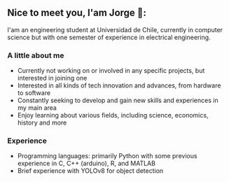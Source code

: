## Nice to meet you, I'am Jorge 👋:
I'am an engineering student at Universidad de Chile, currently in computer science but with one semester of experience in electrical engineering.

### A little about me
- Currently not working on or involved in any specific projects, but interested in joining one
- Interested in all kinds of tech innovation and advances, from hardware to software
- Constantly seeking to develop and gain new skills and experiences in my main area
- Enjoy learning about various fields, including science, economics, history and more

### Experience
- Programming languages: primarily Python with some previous experience in C, C++ (arduino), R, and MATLAB
- Brief experience with YOLOv8 for object detection

<!--



-->


<!--
**JorgeCSH/JorgeCSH** is a ✨ _special_ ✨ repository because its `README.md` (this file) appears on your GitHub profile.

Here are some ideas to get you started:

- 🌱 I’m currently learning ...
- 🤔 I’m looking for help with ...
- 💬 Ask me about ...
- 📫 How to reach me: ...
- ⚡ Fun fact: ...
-->
